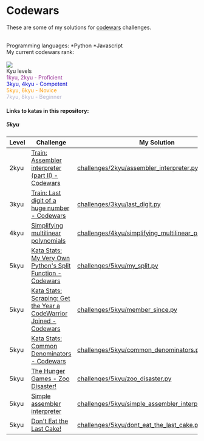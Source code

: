 # Codewars

These are some of my solutions for <a href="www.codewars.com/r/ka3pbg">codewars</a> challenges.

<br>
Programming languages:
*Python
*Javascript

<br>
My current codewars rank:
<br>
<br>
<img src="https://www.codewars.com/users/lumega/badges/large">

<br>
Kyu levels

<br>
<font color=#993399>1kyu, 2kyu - Proficient</font>
<br>
<font color=#0000cc>3kyu, 4kyu - Competent</font>
<br>
<font color=#ff9900>5kyu, 6kyu - Novice</font>
<br>
<font color=#b3b3cc>7kyu, 8kyu - Beginner</font>
<br>

<b><h4>Links to katas in this repository:</h4></b>
<b><h5>5kyu</h5></b>

| Level | Challenge  | My Solution |
| ------------- | ------------- | ------------- |
| 2kyu | <a href="https://www.codewars.com/kata/assembler-interpreter-part-ii/train/python" target="_blank">Train: Assembler interpreter (part II) - Codewars</a> | <a href="https://github.com/lumega/codewars/blob/master/challenges/2kyu/assembler_interpreter.py">challenges/2kyu/assembler_interpreter.py</a> |
| 3kyu | <a href="https://www.codewars.com/kata/last-digit-of-a-huge-number/train/python" target="_blank">Train: Last digit of a huge number - Codewars</a> | <a href="https://github.com/lumega/codewars/blob/master/challenges/3kyu/last_digit.py">challenges/3kyu/last_digit.py</a> |
| 4kyu | <a href="https://www.codewars.com/kata/simplifying-multilinear-polynomials/train/python" target="_blank">Simplifying multilinear polynomials</a> | <a href="https://github.com/lumega/codewars/blob/master/challenges/4kyu/simplifying_multilinear_polynomials.py">challenges/4kyu/simplifying_multilinear_polynomials.py </a> |
| 5kyu | <a href="https://www.codewars.com/kata/55e0467217adf9c3690000f9" target="_blank">Kata Stats: My Very Own Python's Split Function - Codewars</a> | <a href="https://github.com/lumega/codewars/blob/master/challenges/5kyu/my_split.py">challenges/5kyu/my_split.py</a> |
| 5kyu | <a href="https://www.codewars.com/kata/scraping-get-the-year-a-codewarrior-joined/python" target="_blank">Kata Stats: Scraping: Get the Year a CodeWarrior Joined - Codewars</a> | <a href="https://github.com/lumega/codewars/blob/master/challenges/5kyu/member_since.py">challenges/5kyu/member_since.py</a> |
| 5kyu | <a href="https://www.codewars.com/kata/common-denominators/python" target="_blank">Kata Stats: Common Denominators - Codewars</a> | <a href="https://github.com/lumega/codewars/blob/master/challenges/5kyu/common_denominators.py">challenges/5kyu/common_denominators.py</a> |
| 5kyu | <a target="_blank" href="https://www.codewars.com/kata/the-hunger-games-zoo-disaster">The Hunger Games - Zoo Disaster!</a> | <a href="https://github.com/lumega/codewars/blob/master/challenges/5kyu/zoo_disaster.py">challenges/5kyu/zoo_disaster.py</a> |
| 5kyu | <a href="https://www.codewars.com/kata/58e24788e24ddee28e000053" target="_blank">Simple assembler interpreter</a>  |  <a href="https://github.com/lumega/codewars/blob/master/challenges/5kyu/simple_assembler_interpreter.py">challenges/5kyu/simple_assembler_interpreter.py</a> |
| 5kyu | <a target="_blank" href="https://www.codewars.com/kata/dont-eat-the-last-cake/train/python">Don't Eat the Last Cake!</a> | <a href="https://github.com/lumega/codewars/blob/master/challenges/5kyu/dont_eat_the_last_cake.py">challenges/5kyu/dont_eat_the_last_cake.py</a> |
